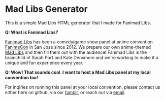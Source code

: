 # Mad Libs Generator
This is a simple Mad Libs HTML generator that I made for Fanimad Libs.

**Q: What is Fanimad Libs?**

[Fanimad Libs](http://fanimadlibs.tumblr.com/) has been a comedy/game show panel at anime convention [FanimeCon](http://www.fanime.com/) in San Jose since 2012. We prepare our own anime-themed [Mad Libs](http://www.madlibs.com/) and then fill them out with the audience! Fanimad Libs is the brainchild of Sarah Port and Kate Densmore and we're working to make it a unique and fun experience every year.

**Q: Wow! That sounds cool. I want to host a Mad Libs panel at my local convention too!**

For inqiries on running this panel at your local convention, please contact us either here on github, via our [tumblr](http://fanimadlibs.tumblr.com/), or reach out via [email](sarahe.port@gmail.com).
